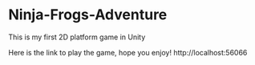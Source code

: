 # Ninja-Frogs-Adventure
This is my first 2D platform game in Unity

Here is the link to play the game, hope you enjoy!
http://localhost:56066

